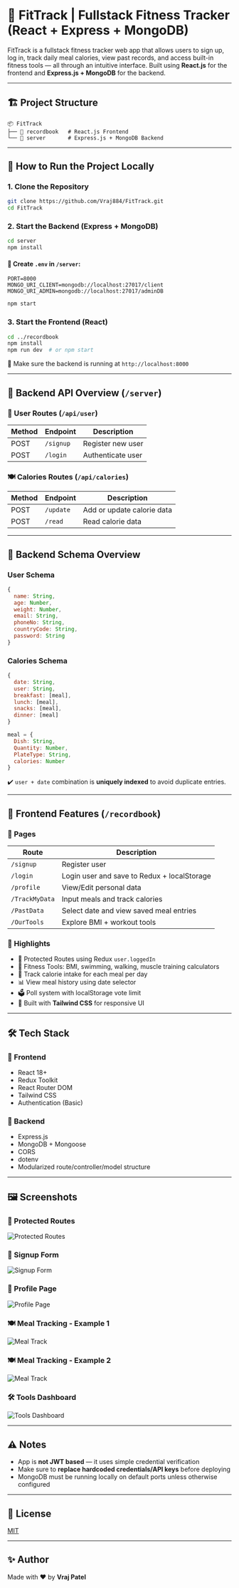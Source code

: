 # 🥗 FitTrack | Fullstack Fitness Tracker (React + Express + MongoDB)

FitTrack is a fullstack fitness tracker web app that allows users to sign up, log in, track daily meal calories, view past records, and access built-in fitness tools — all through an intuitive interface. Built using **React.js** for the frontend and **Express.js + MongoDB** for the backend.

---

## 🏗️ Project Structure

```
📦 FitTrack
├── 📁 recordbook   # React.js Frontend
└── 📁 server       # Express.js + MongoDB Backend
```

---

## 🚀 How to Run the Project Locally

### 1. Clone the Repository

```bash
git clone https://github.com/Vraj884/FitTrack.git
cd FitTrack
```

### 2. Start the Backend (Express + MongoDB)

```bash
cd server
npm install
```

#### 🔑 Create `.env` in `/server`:

```
PORT=8000
MONGO_URI_CLIENT=mongodb://localhost:27017/client
MONGO_URI_ADMIN=mongodb://localhost:27017/adminDB
```

```bash
npm start
```

### 3. Start the Frontend (React)

```bash
cd ../recordbook
npm install
npm run dev  # or npm start
```

📌 Make sure the backend is running at `http://localhost:8000`

---

## 🧩 Backend API Overview (`/server`)

### 👤 User Routes (`/api/user`)
| Method | Endpoint     | Description             |
|--------|--------------|-------------------------|
| POST   | `/signup`    | Register new user       |
| POST   | `/login`     | Authenticate user       |

### 🍽️ Calories Routes (`/api/calories`)
| Method | Endpoint     | Description                 |
|--------|--------------|-----------------------------|
| POST   | `/update`    | Add or update calorie data  |
| POST   | `/read`      | Read calorie data           |

---

## 🧠 Backend Schema Overview

### User Schema

```js
{
  name: String,
  age: Number,
  weight: Number,
  email: String,
  phoneNo: String,
  countryCode: String,
  password: String
}
```

### Calories Schema

```js
{
  date: String,
  user: String,
  breakfast: [meal],
  lunch: [meal],
  snacks: [meal],
  dinner: [meal]
}

meal = {
  Dish: String,
  Quantity: Number,
  PlateType: String,
  calories: Number
}
```

✔️ `user + date` combination is **uniquely indexed** to avoid duplicate entries.

---

## 🧠 Frontend Features (`/recordbook`)

### 📄 Pages

| Route         | Description                                 |
|---------------|---------------------------------------------|
| `/signup`     | Register user                               |
| `/login`      | Login user and save to Redux + localStorage |
| `/profile`    | View/Edit personal data                     |
| `/TrackMyData`| Input meals and track calories              |
| `/PastData`   | Select date and view saved meal entries     |
| `/OurTools`   | Explore BMI + workout tools                 |

### 📌 Highlights

- 🔐 Protected Routes using Redux `user.loggedIn`
- 🧠 Fitness Tools: BMI, swimming, walking, muscle training calculators
- 📅 Track calorie intake for each meal per day
- 📊 View meal history using date selector
- 🗳️ Poll system with localStorage vote limit
- 💅 Built with **Tailwind CSS** for responsive UI

---

## 🛠️ Tech Stack

### 🔧 Frontend

- React 18+
- Redux Toolkit
- React Router DOM
- Tailwind CSS
- Authentication (Basic)

### 🔧 Backend

- Express.js
- MongoDB + Mongoose
- CORS
- dotenv
- Modularized route/controller/model structure

---

## 🖼️ Screenshots

### 🔐 Protected Routes
![Protected Routes](recordbook/public/Protected%20Routes.png)

### 👤 Signup Form
![Signup Form](recordbook/public/Signup.png)

### 🧾 Profile Page
![Profile Page](recordbook/public/Profile.png)

### 🍽️ Meal Tracking - Example 1
![Meal Track](recordbook/public/Track1.png)

### 🍽️ Meal Tracking - Example 2
![Meal Track](recordbook/public/Track2.png)

### 🛠️ Tools Dashboard
![Tools Dashboard](recordbook/public/OurTools.png)

---

## ⚠️ Notes

- App is **not JWT based** — it uses simple credential verification
- Make sure to **replace hardcoded credentials/API keys** before deploying
- MongoDB must be running locally on default ports unless otherwise configured

---

## 📜 License

[MIT](LICENSE)

---

## ✨ Author

Made with ❤️ by **Vraj Patel**
